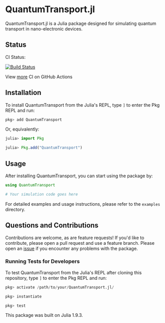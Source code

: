 # QuantumTransport.jl

QuantumTransport.jl is a Julia package designed for simulating quantum transport in nano-electronic devices.

## Status

CI Status: 

[![Build Status](https://github.com/quantum-nanoelectronics/QuantumTransport.jl/actions/workflows/CI.yml/badge.svg?branch=main)](https://github.com/quantum-nanoelectronics/QuantumTransport.jl/actions/workflows/CI.yml?query=branch%3Amain)

View [more](https://github.com/quantum-nanoelectronics/QuantumTransport.jl/actions) CI on GitHub Actions


## Installation

To install QuantumTransport from the Julia's REPL, type `]` to enter the Pkg REPL and run:

```julia
pkg> add QuantumTransport
```

Or, equivalently:

```julia
julia> import Pkg

julia> Pkg.add("QuantumTransport")
```

## Usage

After installing QuantumTransport, you can start using the package by:

```julia
using QuantumTransport

# Your simulation code goes here
```

For detailed examples and usage instructions, please refer to the `examples` directory.

## Questions and Contributions

Contributions are welcome, as are feature requests! If you'd like to contribute, please open a pull request and use a feature branch. Please open an [issue](https://github.com/quantum-nanoelectronics/QuantumTransport.jl/issues) if you encounter any problems with the package. 

### Running Tests for Developers

To test QuantumTransport from the Julia's REPL after cloning this repository, type `]` to enter the Pkg REPL and run:

```julia
pkg> activate /path/to/your/QuantumTransport.jl/

pkg> instantiate

pkg> test
```

This package was built on Julia 1.9.3. 
